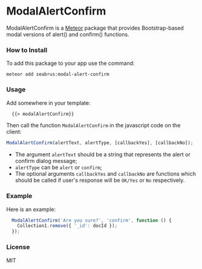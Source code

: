 # ModalAlertConfirm

ModalAlertConfirm is a [Meteor](https://www.meteor.com/) package that provides Bootstrap-based modal versions of alert() and confirm() functions.

### How to Install
To add this package to your app use the command:
```
meteor add seabrus:modal-alert-confirm
```

### Usage
Add somewhere in your template:
```html
  {{> modalAlertConfirm}}
```

Then call the function `ModalAlertConfirm` in the javascript code on the client:
```javascript
ModalAlertConfirm(alertText, alertType, [callbackYes], [callbackNo]);
```

- The argument `alertText` should be a string that represents the alert or confirm dialog message;
- `alertType` can be `alert` or `confirm`;
- The optional arguments `callbackYes` and `callbackNo` are functions which should be called if user's response will be `OK/Yes` or `No` respectively.

### Example
Here is an example:
```javascript
  ModalAlertConfirm('Are you sure?', 'confirm', function () {
    Collection1.remove({ '_id': docId });
  });
```

### License
MIT
